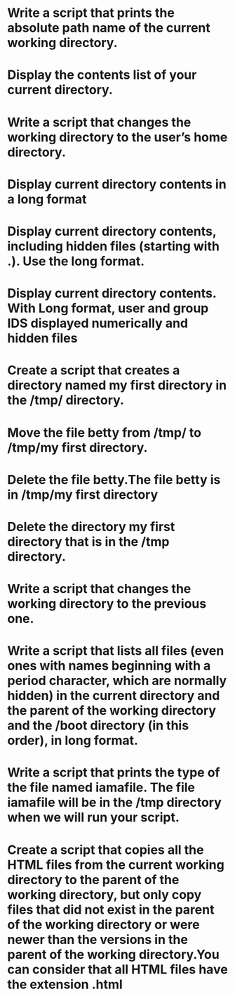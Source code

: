 # Write a script that prints the absolute path name of the current working directory.
# Display the contents list of your current directory.
# Write a script that changes the working directory to the user’s home directory.
# Display current directory contents in a long format
# Display current directory contents, including hidden files (starting with .). Use the long format.
# Display current directory contents. With Long format, user and group IDS displayed numerically and hidden files
# Create a script that creates a directory named my first directory in the /tmp/ directory.
# Move the file betty from /tmp/ to /tmp/my first directory.
# Delete the file betty.The file betty is in /tmp/my first directory
# Delete the directory my first directory that is in the /tmp directory.
# Write a script that changes the working directory to the previous one.
# Write a script that lists all files (even ones with names beginning with a period character, which are normally hidden) in the current directory and the parent of the working directory and the /boot directory (in this order), in long format.
# Write a script that prints the type of the file named iamafile. The file iamafile will be in the /tmp directory when we will run your script.
# Create a script that copies all the HTML files from the current working directory to the parent of the working directory, but only copy files that did not exist in the parent of the working directory or were newer than the versions in the parent of the working directory.You can consider that all HTML files have the extension .html
